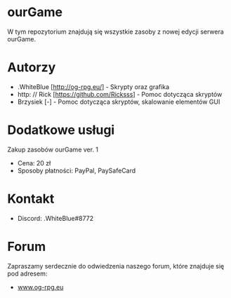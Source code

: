 # ourGame
W tym repozytorium znajdują się wszystkie zasoby z nowej edycji serwera ourGame.

# Autorzy
* .WhiteBlue [http://og-rpg.eu/] - Skrypty oraz grafika
* http: // Rick [https://github.com/Ricksss] - Pomoc dotycząca skryptów
* Brzysiek [-] - Pomoc dotycząca skryptów, skalowanie elementów GUI

# Dodatkowe usługi
Zakup zasobów ourGame ver. 1
* Cena: 20 zł
* Sposoby płatności: PayPal, PaySafeCard

# Kontakt
* Discord: .WhiteBlue#8772

# Forum
Zapraszamy serdecznie do odwiedzenia naszego forum, które znajduje się pod adresem:
- www.og-rpg.eu
